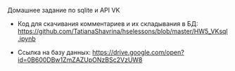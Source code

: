 Домашнее задание по sqlite и API VK 

+ Код для скачивания комментариев и их складывания в БД: https://github.com/TatianaShavrina/hselessons/blob/master/HW5_VKsql.ipynb

+ Ссылка на базу данных: https://drive.google.com/open?id=0B600DBw1ZmZAZUpONzBSc2VzUW8 
